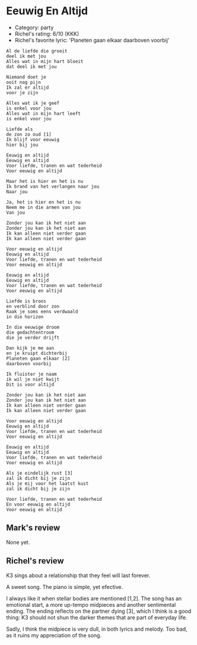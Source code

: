 # Eeuwig En Altijd

 * Category: party
 * Richel's rating: 6/10 (KKK)
 * Richel's favorite lyric: 'Planeten gaan elkaar daarboven voorbij'

```
Al de liefde die groeit
deel ik met jou
Alles wat in mijn hart bloeit 
dat deel ik met jou

Niemand doet je 
ooit nog pijn
Ik zal er altijd 
voor je zijn

Alles wat ik je geef 
is enkel voor jou
Alles wat in mijn hart leeft 
is enkel voor jou

Liefde als 
de zon zo oud [1]
Ik blijf voor eeuwig 
hier bij jou

Eeuwig en altijd
Eeuwig en altijd
Voor liefde, tranen en wat tederheid
Voor eeuwig en altijd

Maar het is hier en het is nu
Ik brand van het verlangen naar jou
Naar jou

Ja, het is hier en het is nu
Neem me in die armen van jou
Van jou

Zonder jou kan ik het niet aan
Zonder jou kan ik het niet aan
Ik kan alleen niet verder gaan
Ik kan alleen niet verder gaan

Voor eeuwig en altijd
Eeuwig en altijd
Voor liefde, tranen en wat tederheid
Voor eeuwig en altijd

Eeuwig en altijd
Eeuwig en altijd
Voor liefde, tranen en wat tederheid
Voor eeuwig en altijd

Liefde is broos
en verblind door zon
Raak je soms eens verdwaald
in die horizon

In die eeuwige droom
die gedachtentroom
die je verder drijft

Dan kijk je me aan
en je kruipt dichterbij
Planeten gaan elkaar [2]
daarboven voorbij

Ik fluister je naam
ik wil je niet kwijt
Dit is voor altijd

Zonder jou kan ik het niet aan
Zonder jou kan ik het niet aan
Ik kan alleen niet verder gaan
Ik kan alleen niet verder gaan

Voor eeuwig en altijd
Eeuwig en altijd
Voor liefde, tranen en wat tederheid
Voor eeuwig en altijd

Eeuwig en altijd
Eeuwig en altijd
Voor liefde, tranen en wat tederheid
Voor eeuwig en altijd

Als je eindelijk rust [3]
zal ik dicht bij je zijn
Als je mij voor het laatst kust
zal ik dicht bij je zijn

Voor liefde, tranen en wat tederheid
En voor eeuwig en altijd
Voor eeuwig en altijd
```

## Mark's review

None yet.

## Richel's review

K3 sings about a relationship that they feel will last forever.

A sweet song. The piano is simple, yet efective. 

I always like it when stellar bodies are mentioned [1,2].
The song has an emotional start, a more up-tempo midpieces and another sentimental ending.
The ending reflects on the partner dying [3], which I think is a good thing: K3 should
not shun the darker themes that are part of everyday life.

Sadly, I think the midpiece is very dull, in both lyrics and melody. Too bad, as it ruins my
appreciation of the song.
